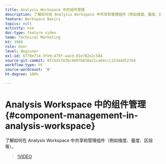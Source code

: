 ```yaml
---
title: Analysis Workspace 中的组件管理
description: 了解如何在 Analysis Workspace 中共享和管理组件（例如维度、量度、区段等）。
feature: Workspace Basics
topics: null
activity: use
doc-type: feature video
team: Technical Marketing
kt: 1988
role: User
level: Beginner
exl-id: 6778e714-3fe9-479f-aacd-d1e702e2c584
source-git-commit: 8fc641743bc9e07b838a22ca64ccc15344d52764
workflow-type: ht
source-wordcount: '0'
ht-degree: 100%

---
```


# Analysis Workspace 中的组件管理 {#component-management-in-analysis-workspace}

了解如何在 Analysis Workspace 中共享和管理组件（例如维度、量度、区段等）。

>[!VIDEO](https://video.tv.adobe.com/v/24095/?quality=12&learn=on)
